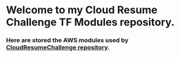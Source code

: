 # Welcome to my Cloud Resume Challenge TF Modules repository.
### Here are stored the AWS modules used by [CloudResumeChallenge repository](https://github.com/bertei/CloudResumeChallenge).
